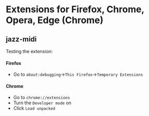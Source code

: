 # Extensions for Firefox, Chrome, Opera, Edge (Chrome)

## jazz-midi

Testing the extension:

#### Firefox

- Go to `about:debugging`->`This Firefox`->`Temporary Extensions`


#### Chrome

- Go to `chrome://extensions`
- Turn the `Developer mode` on
- Click `Load unpacked`